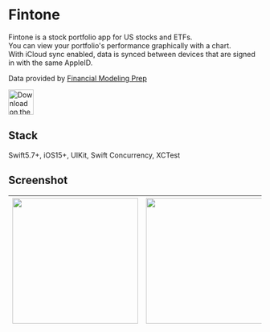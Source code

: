 # Fintone

Fintone is a stock portfolio app for US stocks and ETFs.  
You can view your portfolio's performance graphically with a chart.  
With iCloud sync enabled, data is synced between devices that are signed in with the same AppleID.  

Data provided by [Financial Modeling Prep](https://financialmodelingprep.com/developer/docs/)

<a href="https://apps.apple.com/us/app/smartpf/id1635493374?itsct=apps_box_badge&amp;itscg=30200">
  <img src="https://user-images.githubusercontent.com/114917347/201505856-01f766e0-aedd-409d-89d6-29cef70a32ae.svg" 
       alt="Download on the App Store"
       style="height: 50px;">
</a>

## Stack
Swift5.7+, iOS15+, UIKit, Swift Concurrency, XCTest

## Screenshot
|<img src="https://user-images.githubusercontent.com/114917347/233761121-d426c397-2754-4bc3-a0de-469920b48282.png" width="250">|<img src="https://user-images.githubusercontent.com/114917347/233761125-68388f04-091d-4e8d-a9e9-867c2584029e.png" width="250">|<img src="https://user-images.githubusercontent.com/114917347/233761130-17c9e6e3-4e8c-4a25-ab66-bc109bebfa89.png" width="250">|
|:-:|:-:|:-:|
